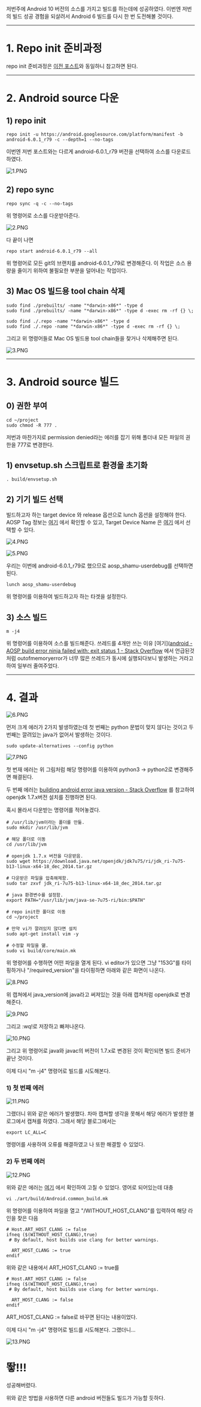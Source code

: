 저번주에 Android 10 버전의 소스를 가지고 빌드를 하는데에 성공하였다. 이번엔 저번의 빌드 성공 경험을 되살려서 Android 6 빌드를 다시 한 번 도전해볼 것이다.

---

# 1. Repo init 준비과정

repo init 준비과정은 [이전 포스트](https://donohhhh.github.io/%EC%8A%A4%ED%84%B0%EB%94%94-1%EC%A3%BC%EC%B0%A8-Android-Platform-Source-%EB%B9%8C%EB%93%9C%ED%95%B4%EB%B3%B4%EA%B8%B02/)와 동일하니 참고하면 된다.

---

# 2. Android source 다운

## 1) repo init

```
repo init -u https://android.googlesource.com/platform/manifest -b android-6.0.1_r79 -c --depth=1 --no-tags
```

이번엔 저번 포스트와는 다르게 android-6.0.1_r79 버전을 선택하여 소스를 다운로드하였다.

![1.PNG](C:\Users\Don%20Oh\Desktop\images\2\1.PNG)

## 2) repo sync

```
repo sync -q -c --no-tags
```

위 명령어로 소스를 다운받아준다.

![2.PNG](C:\Users\Don%20Oh\Desktop\images\2\2.PNG)

다 끝이 나면 

```
repo start android-6.0.1_r79 --all
```

위 명령어로 모든 git의 브랜치를 android-6.0.1_r79로 변경해준다. 이 작업은 소스 용량을 줄이기 위하여 불필요한 부분을 덜어내는 작업이다.

## 3) Mac OS 빌드용 tool chain 삭제

```
sudo find ./prebuilts/ -name "*darwin-x86*" -type d
sudo find ./prebuilts/ -name "*darwin-x86*" -type d -exec rm -rf {} \;

sudo find ./.repo -name "*darwin-x86*" -type d 
sudo find ./.repo -name "*darwin-x86*" -type d -exec rm -rf {} \;
```

그리고 위 명령어들로 Mac OS 빌드용 tool chain들을 찾거나 삭제해주면 된다.

![3.PNG](C:\Users\Don%20Oh\Desktop\images\2\3.PNG)

---

# 3. Android source 빌드

## 0) 권한 부여

```
cd ~/project
sudo chmod -R 777 .
```

저번과 마찬가지로 permission denied라는 에러를 잡기 위해 폴더내 모든 파일의 권한을 777로 변경한다.

## 1) envsetup.sh 스크립트로 환경을 초기화

```
. build/envsetup.sh
```

## 2) 기기 빌드 선택

빌드하고자 하는 target device 와 release 옵션으로 lunch 옵션을 설정해야 한다. AOSP Tag 정보는 [여기](https://source.android.com/setup/start/build-numbers#source-code-tags-and-builds) 에서 확인할 수 있고, Target Device Name 은 [여기](https://source.android.google.cn/setup/build/running?hl=ko) 에서 선택할 수 있다.

![4.PNG](C:\Users\Don%20Oh\Desktop\images\2\4.PNG)

![5.PNG](C:\Users\Don%20Oh\Desktop\images\2\5.PNG)

우리는 이번에 android-6.0.1_r79로 했으므로 aosp_shamu-userdebug를 선택하면 된다.

```
lunch aosp_shamu-userdebug
```

위 명령어를 이용하여 빌드하고자 하는 타겟을 설정한다.

## 3) 소스 빌드

```
m -j4
```

위 명령어를 이용하여 소스를 빌드해준다. 쓰레드를 4개만 쓰는 이유 [여기]([android - AOSP build error ninja failed with: exit status 1 - Stack Overflow](https://stackoverflow.com/questions/52617313/aosp-build-error-ninja-failed-with-exit-status-1) 에서 언급된것처럼 outofmemoryerror가 너무 많은 쓰레드가 동시에 실행되다보니 발생하는 거라고하여 일부러 줄여주었다.

---

# 4. 결과

![6.PNG](C:\Users\Don%20Oh\Desktop\images\2\6.PNG)

먼저 크게 에러가 2가지 발생하였는데 첫 번째는 python 문법이 맞지 않다는 것이고 두 번째는 깔려있는 java가 없어서 발생하는 것이다.



```
sudo update-alternatives --config python
```

![7.PNG](C:\Users\Don%20Oh\Desktop\images\2\7.PNG)

첫 번재 에러는 위 그림처럼 해당 명령어를 이용하여 python3 -> python2로 변경해주면 해결된다.



두 번째 에러는 [building android error java version - Stack Overflow](https://stackoverflow.com/questions/36885029/building-android-error-java-version) 를 참고하여 openjdk 1.7.x버전 설치를 진행하면 된다.



혹시 몰라서 다운받는 명령어를 적어놓겠다.

```
# /usr/lib/jvm이라는 폴더를 만듦.
sudo mkdir /usr/lib/jvm

# 해당 폴더로 이동
cd /usr/lib/jvm

# openjdk 1.7.x 버전을 다운받음.
sudo wget https://download.java.net/openjdk/jdk7u75/ri/jdk_ri-7u75-b13-linux-x64-18_dec_2014.tar.gz

# 다운받은 파일을 압축해제함.
sudo tar zxvf jdk_ri-7u75-b13-linux-x64-18_dec_2014.tar.gz

# java 환경변수를 설정함.
export PATH="/usr/lib/jvm/java-se-7u75-ri/bin:$PATH"

# repo init한 폴더로 이동
cd ~/project

# 만약 vi가 깔려있지 않다면 설치
sudo apt-get install vim -y

# 수정할 파일을 엶.
sudo vi build/core/main.mk
```

위 명령어를 수행하면 어떤 파일을 열게 된다. vi editor가 있으면 그냥 "153G"를 타이핑하거나 "/required_version"을 타이핑하면 아래와 같은 화면이 나온다.

![8.PNG](C:\Users\Don%20Oh\Desktop\images\2\8.PNG)

위 캡쳐에서 java_version에 java라고 써져있는 것을 아래 캡쳐처럼 openjdk로 변경해준다.

![9.PNG](C:\Users\Don%20Oh\Desktop\images\2\9.PNG)

그리고 :wq!로 저장하고 빠져나온다.

![10.PNG](C:\Users\Don%20Oh\Desktop\images\2\10.PNG)

그리고 위 명령어로 java와 javac의 버전이 1.7.x로 변경된 것이 확인되면 빌드 준비가 끝난 것이다.



이제 다시 "m -j4" 명령어로 빌드를 시도해본다.



### 1) 첫 번째 에러

![11.PNG](C:\Users\Don%20Oh\Desktop\images\2\11.PNG)

그랬더니 위와 같은 에러가 발생했다. 차마 캡쳐할 생각을 못해서 해당 에러가 발생한 블로그에서 캡쳐를 하였다. 그래서 해당 블로그에서는 

```
export LC_ALL=C
```

명령어를 사용하여 오류를 해결하였고 나 또한 해결할 수 있었다.



### 2) 두 번째 에러

![12.PNG](C:\Users\Don%20Oh\Desktop\images\2\12.PNG)

위와 같은 에러는 [여기](https://blog.krybot.com/a?ID=01200-2e7eb1e7-ebc5-44ac-b621-691f6d33fed6) 에서 확인하여 고칠 수 있었다. 영어로 되어있는데 대충

```
vi ./art/build/Android.common_build.mk
```

위 명령어를 이용하여 파일을 열고 "/WITHOUT_HOST_CLANG"를 입력하여 해당 라인을 찾은 다음

```
# Host.ART_HOST_CLANG := false
ifneq ($(WITHOUT_HOST_CLANG),true)
 # By default, host builds use clang for better warnings.

  ART_HOST_CLANG := true
endif
```

위와 같은 내용에서 ART_HOST_CLANG := true를 

```
# Host.ART_HOST_CLANG := false
ifneq ($(WITHOUT_HOST_CLANG),true)
 # By default, host builds use clang for better warnings.

  ART_HOST_CLANG := false
endif
```

ART_HOST_CLANG := false로 바꾸면 된다는 내용이었다.



이제 다시 "m -j4" 명령어로 빌드를 시도해본다. 그랬더니...

![13.PNG](C:\Users\Don%20Oh\Desktop\images\2\13.PNG)

# 뙇!!!

성공해버렸다.



위와 같은 방법을 사용하면 다른 android 버전들도 빌드가 가능할 듯하다.


